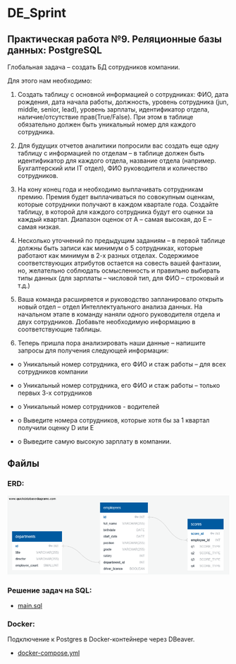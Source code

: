 # DE_Sprint

## Практическая работа №9. Реляционные базы данных: PostgreSQL

Глобальная задача – создать БД сотрудников компании.

Для этого нам необходимо:

1. Создать таблицу с основной информацией о сотрудниках: ФИО, дата рождения, дата начала работы, должность, уровень сотрудника (jun, middle, senior, lead), уровень зарплаты, идентификатор отдела, наличие/отсутствие прав(True/False). При этом в таблице обязательно должен быть уникальный номер для каждого сотрудника.

2. Для будущих отчетов аналитики попросили вас создать еще одну таблицу с информацией по отделам – в таблице должен быть идентификатор для каждого отдела, название отдела (например. Бухгалтерский или IT отдел), ФИО руководителя и количество сотрудников.

3. На кону конец года и необходимо выплачивать сотрудникам премию. Премия будет выплачиваться по совокупным оценкам, которые сотрудники получают в каждом квартале года. Создайте таблицу, в которой для каждого сотрудника будут его оценки за каждый квартал. Диапазон оценок от A – самая высокая, до E – самая низкая.

4. Несколько уточнений по предыдущим заданиям – в первой таблице должны быть записи как минимум о 5 сотрудниках, которые работают как минимум в 2-х разных отделах. Содержимое соответствующих атрибутов остается на совесть вашей фантазии, но, желательно соблюдать осмысленность и правильно выбирать типы данных (для зарплаты – числовой тип, для ФИО – строковый и т.д.)

5. Ваша команда расширяется и руководство запланировало открыть новый отдел – отдел Интеллектуального анализа данных. На начальном этапе в команду наняли одного руководителя отдела и двух сотрудников. Добавьте необходимую информацию в соответствующие таблицы.

6. Теперь пришла пора анализировать наши данные – напишите запросы для получения следующей информации:

-	o Уникальный номер сотрудника, его ФИО и стаж работы – для всех сотрудников компании

-	o Уникальный номер сотрудника, его ФИО и стаж работы – только первых 3-х сотрудников

-	o Уникальный номер сотрудников - водителей

-	o Выведите номера сотрудников, которые хотя бы за 1 квартал получили оценку D или E

-	o Выведите самую высокую зарплату в компании. 


## Файлы

### ERD:

![ERD](schema/ERD.png)

### Решение задач на SQL:

* [main.sql](./main.sql)

### Docker:

Подключение к Postgres в Docker-контейнере через DBeaver.

* [docker-compose.yml](./docker-compose.yml)
